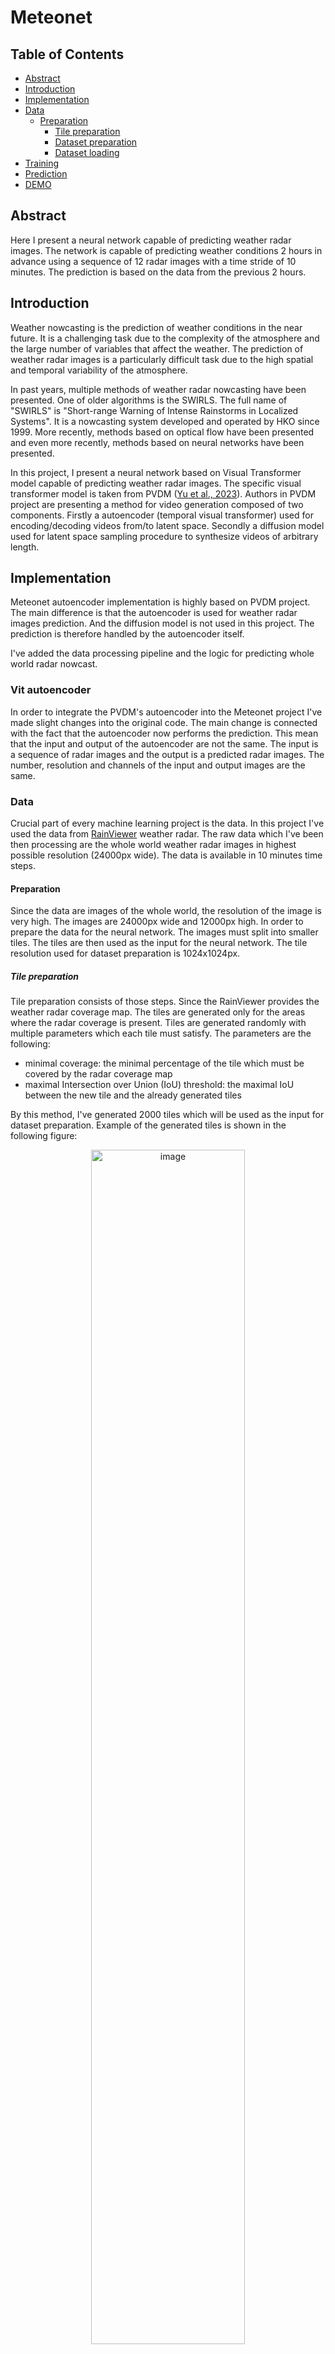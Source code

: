 # Meteonet

## Table of Contents

  - [Abstract](#abstract)
  - [Introduction](#introduction) 
  - [Implementation](#implementation)
  - [Data](#data)
    - [Preparation](#preparation)
      - [Tile preparation](#tile-preparation)
      - [Dataset preparation](#dataset-preparation)
      - [Dataset loading](#dataset-loading)
  - [Training](#training)
  - [Prediction](#prediction)
  - [DEMO](#demo)


## Abstract

Here I present a neural network capable of predicting weather radar images. The network is capable of predicting weather conditions 2 hours in advance using a sequence of 12 radar images with a time stride of 10 minutes. The prediction is based on the data from the previous 2 hours.

## Introduction
Weather nowcasting is the prediction of weather conditions in the near future. It is a challenging task due to the complexity of the atmosphere and the large number of variables that affect the weather. The prediction of weather radar images is a particularly difficult task due to the high spatial and temporal variability of the atmosphere. 


In past years, multiple methods of weather radar nowcasting have been presented. One of older algorithms is the SWIRLS. The full name of "SWIRLS" is "Short-range Warning of Intense Rainstorms in Localized Systems". It is a nowcasting system developed and operated by HKO since 1999. More recently, methods based on optical flow have been presented and even more recently, methods based on neural networks have been presented.

In this project, I present a neural network based on Visual Transformer model capable of predicting weather radar images. The specific visual transformer model is taken from PVDM ([Yu et al., 2023](https://github.com/sihyun-yu/PVDM)). Authors in PVDM project are presenting a method for video generation composed of two components. Firstly a autoencoder (temporal visual transformer) used for encoding/decoding videos from/to latent space. Secondly a diffusion model used for latent space sampling procedure to synthesize videos of arbitrary length. 

## Implementation
Meteonet autoencoder implementation is highly based on PVDM project. The main difference is that the autoencoder is used for weather radar images prediction. And the diffusion model is not used in this project. The prediction is therefore handled by the autoencoder itself.

I've added the data processing pipeline and the logic for predicting whole world radar nowcast.


### Vit autoencoder

In order to integrate the PVDM's autoencoder into the Meteonet project I've made slight changes into the original code. The main change is connected with the fact that the autoencoder now performs the prediction. This mean that the input and output of the autoencoder are not the same. The input is a sequence of radar images and the output is a predicted radar images. The number, resolution and channels of the input and output images are the same. 

### Data 

Crucial part of every machine learning project is the data. In this project I've used the data from [RainViewer](https://www.rainviewer.com/api.html) weather radar. The raw data which I've been then processing are the whole world weather radar images in highest possible resolution (24000px wide). The data is available in 10 minutes time steps. 

#### Preparation
Since the data are images of the whole world, the resolution of the image is very high. The images are 24000px wide and 12000px high. In order to prepare the data for the neural network. The images must split into smaller tiles. The tiles are then used as the input for the neural network. The tile resolution used for dataset preparation is 1024x1024px.

##### Tile preparation
Tile preparation consists of those steps. Since the RainViewer provides the weather radar coverage map. The tiles are generated only for the areas where the radar coverage is present. Tiles are generated randomly with multiple parameters which each tile must satisfy. The parameters are the following: 
  - minimal coverage: the minimal percentage of the tile which must be covered by the radar coverage map
  - maximal Intersection over Union (IoU) threshold: the maximal IoU between the new tile and the already generated tiles

By this method, I've generated 2000 tiles which will be used as the input for dataset preparation. Example of the generated tiles is shown in the following figure:

<center>
<img src="docs/tiles_example.png" alt="image" width="70%" height="auto">
</center>

This porcess is covered by the `data/tile_gen.py` script.
 
 ``` bash
 python3 tile_gen.py --image ../0_0.png --tile_size 1024
 ```
 0_0.png is coverage map image.

##### Dataset preparation
The dataset preparation is the process of creating the dataset from weather radar images using the generated tiles. The dataset is created by cutting the weather radar images into the tiles and then saving the tiles as separate images. By this process, I've created a dataset consisting of long time series data (multiple months) for each tile.

Second stage of dataset preparation is filtering of mostly empty images. By the nature of weather radar imaging, the images are very often empty or contain only a small amount of data. The filtering process is based on the percentage of the image which is covered by the radar coverage map. The images with less than 15% coverage are filtered out.

By this time the images are ready for training.

##### Dataset loading
Since the input network is sequence of images, the dataset loader scans the dataset and creates the set of uninterrupted image sequences of specified length. 

The sequence is then loaded images are downscaled to 256x256px and normalized to the range of -1 to 1. The downscale is necessary for the network to be able to process the data in reasonable time. At the and it is expected to upscale the images back by srgan or similar method.

### Training
Since I based the Meteonet on the PVDM project, the training process is mostly the same except minor facts. I am using only the Vit autoencoder part of the PVDM and even it is edited in order to support sequence to sequence prediction, which means that the input and output of the network are not the same. The input is a sequence of radar images and the output is a predicted radar images. 

When training meteonet I've used pretrained weights from the PVDM project and only ommited the input and output layer of the network, because of different dimensionality. The input and output layer are then trained from scratch. Hence the --partial-load argument in the training script.

The training duration is thanks to using pretrained weights significantly shorter than training and in the end the whole network is trained in scope of 2 days on a single GPU (Nvidia A100 40GB).

The training command is the following:

``` bash
# First you need to have dataset prepared. Sample dataset is in repository. Just extract the sample_dataset.tar.xz file.
python3.10 train.py --data-path sample_dataset --partial-load --checkpoint pvdm_pretrained_model.pth
```

This command will train the network on the sample dataset and generate the model weights pth file.

**Note:** If you want to get access to dataset which I've used for training, please contact me.

### Prediction
The main outcome of this work is working prediction of weather radar for whole world for next several hours. The core of the prediction is the trained neural network, which is only capable of predicting single tile at the time. But the world is much bigger than single tile can cover. The prediction is therefore handled an additional algorithm which is responsible for blending the predicted tiles into one image of the whole world.

Mechanism behind the prediction is the following:
Precursors:
  - We have 12 past radar images of whole world. I have been working with data from [RainViewer](https://www.rainviewer.com/api.html) which provides the weather radar images in 10 minutes time steps.
  - We have the coverage map of the radar coverage.
  - We have trained neural network capable of predicting the weather radar images for the next 2 hours. (The training section above.)

Prediction:
  - The world map needs to divided into multiple sets of tiles. Tile size is 256x256px. (Prepared tiles are in repository in `inference_tiles.json`.) 
    - First tile set is a set of tiles which divides the world without any starting offset.
    - Second tile set is a set of tiles which divides the world with 128px (half of tile size) offset in x axis.
    - Third tile set is a set of tiles which divides the world with 128px (half of tile size) offset in y axis.
    - Fourth tile set is a set of tiles which divides the world with 128px (half of tile size) offset in x and y axis.
  The logic behind the tile sets is to cover the whole world with the tiles and also to cover situations that happening on tile crossing. Lets say there is a cloud which is transitioning from one tlile to another. Without intersecting tile the information transfer would be impossible.
  - We will extract image sequences per tile and filter out those which are mostly empty, to speed up the prediction.
  - We will use the model to perform the prediction for every prepared tile.
  - Now only thing we need to do is to blend images into single image.
  - The blending process is based on the fact that the tiles are overlapping, Which means that we have a multilayered image. The blending process itself takes a median pixel value from all layers. 

### DEMO
And now stop with those blank words and let's see the prediction in action. Here I present multiple single tile predictions (in form of gif image) where the past (input data) as well as the unseen reality (ground truth) are shown. The prediction is based on the past 12 radar images with a time stride of 10 minutes. 

<center>
<img src="docs/matrix.gif" alt="matrix result gif" width="100%">
</center>

## Conclusion
In this project, I've presented a neural network adapted from PVDM project capable of predicting weather radar images. Trained model files as well as all necessary scripts are available in the repository. Please not that this was my **hobby** project and therefore it is not perfect and can be improved in many ways. If you have any questions or you want to get access to the dataset, please contact me via github issues or email.

Thank you for reading.

Jan Jurča